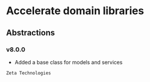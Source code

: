 # Accelerate domain libraries
## Abstractions
### v8.0.0

- Added a base class for models and services

```
Zeta Technologies
```